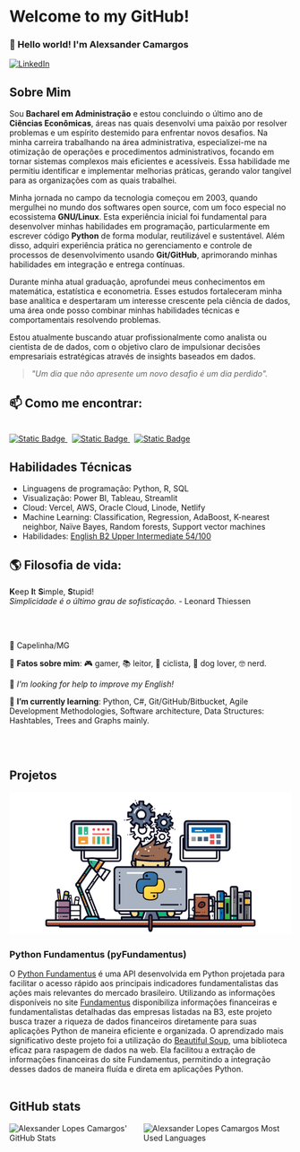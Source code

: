 # Welcome to my GitHub!

### :wave: Hello world! I'm Alexsander Camargos

[![LinkedIn](https://img.shields.io/badge/%40alexcamargos-230A66C2?style=social&logo=LinkedIn&label=LinkedIn&color=white)](https://www.linkedin.com/in/alexcamargos)

<!--About Session-->
## Sobre Mim

Sou **Bacharel em Administração** e estou concluindo o último ano de **Ciências Econômicas**, áreas nas quais desenvolvi uma paixão por resolver problemas e um espírito destemido para enfrentar novos desafios. Na minha carreira trabalhando na área administrativa, especializei-me na otimização de operações e procedimentos administrativos, focando em tornar sistemas complexos mais eficientes e acessíveis. Essa habilidade me permitiu identificar e implementar melhorias práticas, gerando valor tangível para as organizações com as quais trabalhei.

Minha jornada no campo da tecnologia começou em 2003, quando mergulhei no mundo dos softwares open source, com um foco especial no ecossistema **GNU/Linux**. Esta experiência inicial foi fundamental para desenvolver minhas habilidades em programação, particularmente em escrever código **Python** de forma modular, reutilizável e sustentável. Além disso, adquiri experiência prática no gerenciamento e controle de processos de desenvolvimento usando **Git/GitHub**, aprimorando minhas habilidades em integração e entrega contínuas.

Durante minha atual graduação, aprofundei meus conhecimentos em matemática, estatística e econometria. Esses estudos fortaleceram minha base analítica e despertaram um interesse crescente pela ciência de dados, uma área onde posso combinar minhas habilidades técnicas e comportamentais resolvendo problemas.

Estou atualmente buscando atuar profissionalmente como analista ou cientista de de dados, com o objetivo claro de impulsionar decisões empresariais estratégicas através de insights baseados em dados.

> _"Um dia que não apresente um novo desafio é um dia perdido"._

<!-- Contact Session -->
## 📫 Como me encontrar:

<div style="display: inline_block">
  <br>
  <a href="https://www.linkedin.com/in/alexcamargos">
    <img alt="Static Badge" src="https://img.shields.io/badge/LinkedIn-0077B5?style=for-the-badge&logo=linkedin&logoColor=white">
  </a>
  &nbsp;
  <a href="mailto:alexcamargos@gmail.com">
    <img alt="Static Badge" src="https://img.shields.io/badge/Gmail-D14836?style=for-the-badge&logo=gmail&logoColor=white">
  </a>
  &nbsp;
  <a href="https://alcamargos.com">
    <img alt="Static Badge" src="https://img.shields.io/badge/Portf%C3%B3lio-222222?style=for-the-badge&logo=webtrees&logoColor=white">
  </a>
</div>

<!-- Skills Session -->
## Habilidades Técnicas

- Linguagens de programação: Python, R, SQL
- Visualização: Power BI, Tableau, Streamlit
- Cloud: Vercel, AWS, Oracle Cloud, Linode, Netlify 
- Machine Learning: Classification, Regression, AdaBoost, K-nearest neighbor, Naïve Bayes, Random forests, Support vector machines 
- Habilidades: [English B2 Upper Intermediate 54/100](https://www.efset.org/cert/qqChFR)

<!-- Philosophy Session -->
## :earth_americas: Filosofia de vida:

**K**eep **I**t **S**imple, **S**tupid!
<br/>
_Simplicidade é o último grau de sofisticação._ - Leonard Thiessen

<br/>
<br/>

:round_pushpin: Capelinha/MG

:balloon: **Fatos sobre mim**: :video_game: gamer, :books: leitor, :bicyclist: ciclista, :dog: dog lover, :nerd_face: nerd.

:thinking: _I'm looking for help to improve my English!_

🌱 **I’m currently learning**: Python, C#, Git/GitHub/Bitbucket, Agile Development Methodologies, Software architecture, Data Structures: Hashtables, Trees and Graphs mainly.

<br/>
<br/>

<!-- Projects Session -->
## Projetos
![Mesa de trabalho](work_table.png)

### Python Fundamentus (pyFundamentus)
O [Python Fundamentus](https://pypi.org/project/pyfundamentus/) é uma API desenvolvida em Python projetada para facilitar o acesso rápido aos principais indicadores fundamentalistas das ações mais relevantes do mercado brasileiro. Utilizando as informações disponíveis no site [Fundamentus](https://www.fundamentus.com.br/) disponibiliza informações financeiras e fundamentalistas detalhadas das empresas listadas na B3, este projeto busca trazer a riqueza de dados financeiros diretamente para suas aplicações Python de maneira eficiente e organizada. O aprendizado mais significativo deste projeto foi a utilização do [Beautiful Soup](https://www.crummy.com/software/BeautifulSoup/), uma biblioteca eficaz para raspagem de dados na web. Ela facilitou a extração de informações financeiras do site Fundamentus, permitindo a integração desses dados de maneira fluída e direta em aplicações Python.
<br/>
<br/>

<!-- GitHub stats Session -->
## GitHub stats

<div style="display: inline_block">
  <div style="display: flex">
    <img height="150em"
      src=https://github-readme-stats.vercel.app/api?username=alexcamargos&show_icons=true&theme=dracula&include_all_commits=true&count_private=true&locale=pt-br alt="Alexsander Lopes Camargos' GitHub Stats"/>
      &nbsp;
      &nbsp;
      &nbsp;
      &nbsp;
    <img height="150em"
      src="https://github-readme-stats.vercel.app/api/top-langs/?username=alexcamargos&layout=compact&langs_count=10&theme=dracula&locale=pt-br" alt="Alexsander Lopes Camargos Most Used Languages"/>
  </div>
</div>
